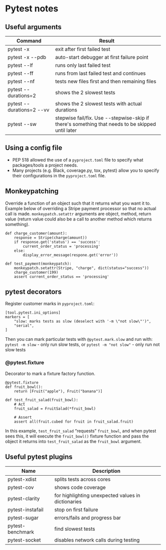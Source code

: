 # Pytest notes

## Useful arguments
Command | Result
------------ | -------------
pytest -x | exit after first failed test
pytest -x --pdb | auto-start debugger at first failure point
pytest --lf	| runs only last failed test
pytest --ff | runs from last failed test and continues
pytest --nf | tests new files first and then remaining files
pytest --durations=2 | shows the 2 slowest tests
pytest --durations=2 --vv | shows the 2 slowest tests with actual durations
pytest --sw | stepwise fail/fix. Use --stepwise-skip if there's something that needs to be skipped until later


## Using a config file
* PEP 518 allowed the use of a `pyproject.toml` file to specify what packages/tools a project needs.
* Many projects (e.g. Black, coverage.py, tox, pytest) allow you to specify their configurations in the `pyproject.toml` file.

## Monkeypatching
Override a function of an object such that it returns what you want it to. Example below of overriding a Stripe payment processor so that no actual call is made. `monkeypatch.setattr` arguments are object, method, return value (return value could also be a call to another method which returns something).

    def charge_customer(amount):
        response = Stripe(charge(amount))
        if response.get('status') == 'success':
            current_order_status = 'processing'
        else:
            display_error_message(respone.get('error'))

    def test_payment(monkeypatch):
        monkeypatch.setattr(Stripe, "charge", dict(status="success"))
        charge_customer(199)
        assert current_order_status == 'processing'


## pytest decorators
Register customer marks in `pyproject.toml`:

    [tool.pytest.ini_options]
    markers = [
        "slow: marks tests as slow (deselect with '-m \"not slow\"')",
        "serial",
    ]

Then you can mark particular tests with `@pytest.mark.slow` and run with:
`pytest -m slow` - only run slow tests, or
`pytest -m "not slow"` - only run not slow tests

### @pytest.fixture
Decorator to mark a fixture factory function.

    @pytest.fixture
    def fruit_bowl():
        return [Fruit("apple"), Fruit("banana")]

    def test_fruit_salad(fruit_bowl):
        # Act
        fruit_salad = FruitSalad(*fruit_bowl)

        # Assert
        assert all(fruit.cubed for fruit in fruit_salad.fruit)

In this example, `test_fruit_salad` “requests” `fruit_bowl`, and when pytest sees this, it will execute the `fruit_bowl()` fixture function and pass the object it returns into `test_fruit_salad` as the `fruit_bowl` argument.


## Useful pytest plugins
Name | Description
------------ | -------------
pytest-xdist | splits tests across cores
pytest-cov | shows code coverage
pytest-clarity | for highlighting unexpected values in dictionaries
pytest-instafail | stop on first failure
pytest-sugar | errors/fails and progress bar
pytest-benchmark | find slowest tests
pytest-socket | disables network calls during testing
